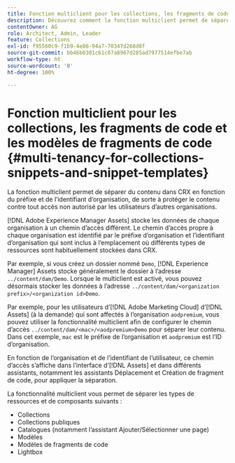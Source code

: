 ```yaml
---
title: Fonction multiclient pour les collections, les fragments de code et les modèles de fragments de code
description: Découvrez comment la fonction multiclient permet de séparer du contenu dans le référentiel CRX en fonction de l’organisation du client afin d’empêcher tout accès non autorisé.
contentOwner: AG
role: Architect, Admin, Leader
feature: Collections
exl-id: f95560c9-f1b9-4e86-94a7-70347d268d8f
source-git-commit: bb46b0301c61c07a8967d285ad7977514efbe7ab
workflow-type: ht
source-wordcount: '0'
ht-degree: 100%

---
```


# Fonction multiclient pour les collections, les fragments de code et les modèles de fragments de code {#multi-tenancy-for-collections-snippets-and-snippet-templates}

La fonction multiclient permet de séparer du contenu dans CRX en fonction du préfixe et de l’identifiant d’organisation, de sorte à protéger le contenu contre tout accès non autorisé par les utilisateurs d’autres organisations.

[!DNL Adobe Experience Manager Assets] stocke les données de chaque organisation à un chemin d’accès différent. Le chemin d’accès propre à chaque organisation est identifié par le préfixe d’organisation et l’identifiant d’organisation qui sont inclus à l’emplacement où différents types de ressources sont habituellement stockées dans CRX.

Par exemple, si vous créez un dossier nommé `Demo`, [!DNL Experience Manager] Assets stocke généralement le dossier à l’adresse `../content/dam/Demo`. Lorsque le multiclient est activé, vous pouvez désormais stocker les données à l’adresse `../content/dam/<organization prefix>/<organization id>Demo`.

Par exemple, pour les utilisateurs d’[!DNL Adobe Marketing Cloud] d’[!DNL Assets] (à la demande) qui sont affectés à l’organisation `aodpremium`, vous pouvez utiliser la fonctionnalité multiclient afin de configurer le chemin d’accès `../content/dam/<mac>/<aodpremium>Demo` pour séparer leur contenu. Dans cet exemple, `mac` est le préfixe de l’organisation et `aodpremium` est l’ID d’organisation.

En fonction de l’organisation et de l’identifiant de l’utilisateur, ce chemin d’accès s’affiche dans l’interface d’[!DNL Assets] et dans différents assistants, notamment les assistants Déplacement et Création de fragment de code, pour appliquer la séparation.

La fonctionnalité multiclient vous permet de séparer les types de ressources et de composants suivants :

* Collections
* Collections publiques
* Catalogues (notamment l’assistant Ajouter/Sélectionner une page)
* Modèles
* Modèles de fragments de code
* Lightbox
